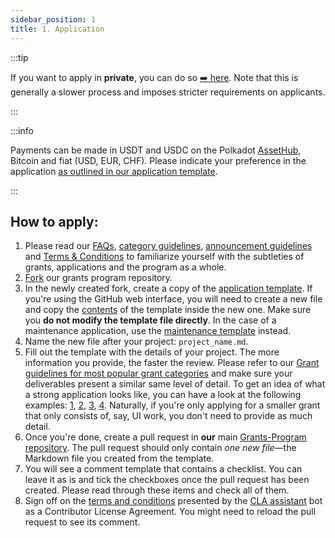 ```yaml
---
sidebar_position: 1
title: 1. Application
---
```



:::tip

If you want to apply in **private**, you can do so [:arrow_right: here](https://docs.google.com/forms/d/e/1FAIpQLSfMfjiRmDQDRk-4OhNASM6BAKii7rz_B1jWtbCPkUh6N7M2ww/viewform). Note that this is generally a slower process and imposes stricter requirements on applicants.

:::

:::info

Payments can be made in USDT and USDC on the Polkadot [AssetHub](https://wiki.polkadot.network/docs/learn-assets), Bitcoin and fiat (USD, EUR, CHF). Please indicate your preference in the application [as outlined in our application template](https://github.com/w3f/Grants-Program/blob/master/applications/application-template.md?plain=1#L7).

:::


## How to apply:

   1. Please read our [FAQs](../faq.md), [category guidelines](../Support%20Docs/grant_guidelines_per_category.md), [announcement guidelines](../Support%20Docs/announcement-guidelines.md) and [Terms & Conditions](../Support%20Docs/T&Cs.md) to familiarize yourself with the subtleties of grants, applications and the program as a whole.
   2. [Fork](https://github.com/w3f/Grants-Program/fork) our grants program repository.
   3. In the newly created fork, create a copy of the [application template](https://github.com/w3f/Grants-Program/blob/master/applications/application-template.md). If you're using the GitHub web interface, you will need to create a new file and copy the [contents](https://raw.githubusercontent.com/w3f/Grants-Program/master/applications/application-template.md) of the template inside the new one. Make sure you **do not modify the template file directly**. In the case of a maintenance application, use the [maintenance template](https://github.com/w3f/Grants-Program/blob/master/maintenance/maintenance-template.md) instead.
   4. Name the new file after your project: `project_name.md`.
   5. Fill out the template with the details of your project. The more information you provide, the faster the review. Please refer to our [Grant guidelines for most popular grant categories](../Support%20Docs/grant_guidelines_per_category.md) and make sure your deliverables present a similar same level of detail. To get an idea of what a strong application looks like, you can have a look at the following examples:  [1](https://github.com/w3f/Grants-Program/blob/master/applications/project_aurras_mvp_phase_1.md), [2](https://github.com/w3f/Grants-Program/blob/master/applications/project_bodhi.md), [3](https://github.com/w3f/Grants-Program/blob/master/applications/pontem.md), [4](https://github.com/w3f/Grants-Program/blob/master/applications/spartan_poc_consensus_module.md). Naturally, if you're only applying for a smaller grant that only consists of, say, UI work, you don't need to provide as much detail.
   6. Once you're done, create a pull request in **our** main [Grants-Program repository](https://github.com/w3f/Grant-Milestone-Delivery/blob/master/README.md). The pull request should only contain _one new file_—the Markdown file you created from the template.
   7. You will see a comment template that contains a checklist. You can leave it as is and tick the checkboxes once the pull request has been created. Please read through these items and check all of them.
   8. Sign off on the [terms and conditions](../Support%20Docs/T&Cs.md) presented by the [CLA assistant](https://github.com/claassistantio) bot as a Contributor License Agreement. You might need to reload the pull request to see its comment.
